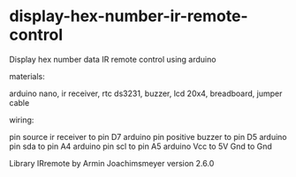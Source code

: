 # display-hex-number-ir-remote-control
Display hex number data IR remote control using arduino

materials:

arduino nano, ir receiver, rtc ds3231, buzzer, lcd 20x4, breadboard, jumper cable

wiring:

pin source ir receiver to pin D7 arduino
pin positive buzzer to pin D5 arduino
pin sda to pin A4 arduino
pin scl to pin A5 arduino
Vcc to 5V
Gnd to Gnd 

Library IRremote by Armin Joachimsmeyer version 2.6.0
